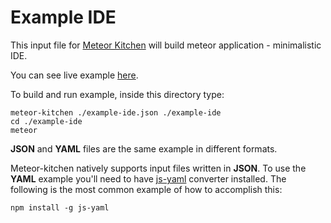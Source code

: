 Example IDE
===========

This input file for <a href="http://www.meteorkitchen.com" target="_blank">Meteor Kitchen</a> will build meteor application - minimalistic IDE.

You can see live example <a href="http://example-ide.meteorfarm.com" target="_blank">here</a>.

To build and run example, inside this directory type:

```
meteor-kitchen ./example-ide.json ./example-ide
cd ./example-ide
meteor
```

**JSON** and **YAML** files are the same example in different formats.

Meteor-kitchen natively supports input files written in **JSON**. To use the **YAML** example you'll need to have <a href="https://www.npmjs.com/package/yaml-js" target="_blank">js-yaml</a> converter installed. The following is the most common example of how to accomplish this:

```
npm install -g js-yaml
```

